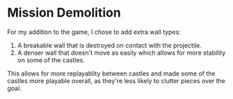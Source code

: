 # Mission Demolition
For my addition to the game, I chose to add extra wall types:
1. A breakable wall that is destroyed on contact with the projectile.
2. A denser wall that doesn't move as easily which allows for more stability on some of the castles.

This allows for more replayablity between castles and made some of the castles more playable overall, as they're less likely to clutter pieces over the goal.
